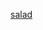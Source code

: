 [salad](https://gchq.github.io/CyberChef/#recipe=ROT47_Brute_Force(100,0,true,'GTBQ%7B')&input=VnR4KHQnIGZ0IXR3IGV4dnwleE0KZSQidHwjeCAheCkpKnZ4CmN0JyJ4KHQjIHZ7eHgoeApWJ3woJSB2JyQqKSQjKApaZ1VkMEYpcmcqcnVlKilGUjI&oenc=65001)